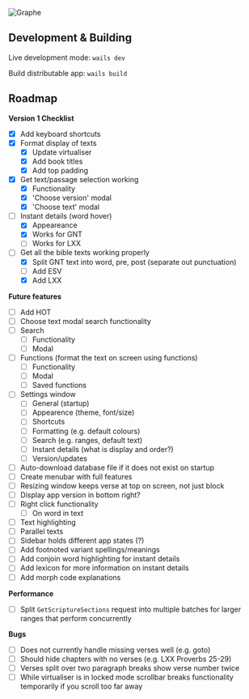 ![Graphe](https://raw.githubusercontent.com/gabrielaravena32/graphe-app/main/build/banner.png)
<br />

## Development & Building

Live development mode: `wails dev`

Build distributable app: `wails build`

## Roadmap

**Version 1 Checklist**

- [x] Add keyboard shortcuts
- [x] Format display of texts
  - [x] Update virtualiser
  - [x] Add book titles
  - [x] Add top padding
- [x] Get text/passage selection working
  - [x] Functionality
  - [x] 'Choose version' modal
  - [x] 'Choose text' modal
- [ ] Instant details (word hover)
  - [x] Appeareance
  - [x] Works for GNT
  - [ ] Works for LXX
- [ ] Get all the bible texts working properly
  - [x] Split GNT text into word, pre, post (separate out punctuation)
  - [ ] Add ESV
  - [x] Add LXX

**Future features**

- [ ] Add HOT
- [ ] Choose text modal search functionality
- [ ] Search
  - [ ] Functionality
  - [ ] Modal
- [ ] Functions (format the text on screen using functions)
  - [ ] Functionality
  - [ ] Modal
  - [ ] Saved functions
- [ ] Settings window
  - [ ] General (startup)
  - [ ] Appearence (theme, font/size)
  - [ ] Shortcuts
  - [ ] Formatting (e.g. default colours)
  - [ ] Search (e.g. ranges, default text)
  - [ ] Instant details (what is display and order?)
  - [ ] Version/updates
- [ ] Auto-download database file if it does not exist on startup
- [ ] Create menubar with full features
- [ ] Resizing window keeps verse at top on screen, not just block
- [ ] Display app version in bottom right?
- [ ] Right click functionality
  - [ ] On word in text
- [ ] Text highlighting
- [ ] Parallel texts
- [ ] Sidebar holds different app states (?)
- [ ] Add footnoted variant spellings/meanings
- [ ] Add conjoin word highlighting for instant details
- [ ] Add lexicon for more information on instant details
- [ ] Add morph code explanations

**Performance**

- [ ] Split `GetScriptureSections` request into multiple batches for larger ranges that perform concurrently

**Bugs**

- [ ] Does not currently handle missing verses well (e.g. goto)
- [ ] Should hide chapters with no verses (e.g. LXX Proverbs 25-29)
- [ ] Verses split over two paragraph breaks show verse number twice
- [ ] While virtualiser is in locked mode scrollbar breaks functionality temporarily if you scroll too far away
